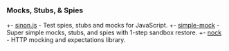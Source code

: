 ### Mocks, Stubs, & Spies

 +- [sinon.js](http://sinonjs.org/) - Test spies, stubs and mocks for JavaScript.
 +- [simple-mock](https://github.com/jupiter/node-simple-mock) - Super simple mocks, stubs, and spies with 1-step sandbox restore.
 +- [nock](https://github.com/pgte/nock) - HTTP mocking and expectations library.
